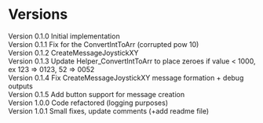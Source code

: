 # Versions

Version 0.1.0 Initial implementation<br>
Version 0.1.1 Fix for the ConvertIntToArr (corrupted pow 10)<br>
Version 0.1.2 CreateMessageJoystickXY<br>
Version 0.1.3 Update Helper_ConvertIntToArr to place zeroes if value < 1000, ex 123 => 0123, 52 => 0052<br>
Version 0.1.4 Fix CreateMessageJoystickXY message formation + debug outputs<br>
Version 0.1.5 Add button support for message creation<br>
Version 1.0.0 Code refactored (logging purposes)<br>
Version 1.0.1 Small fixes, update comments (+add readme file)<br>
